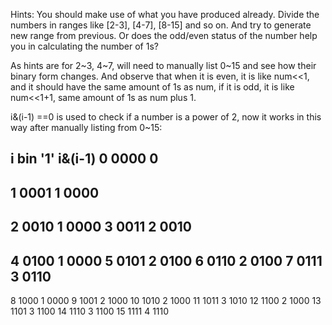 Hints: 
You should make use of what you have produced already.
Divide the numbers in ranges like [2-3], [4-7], [8-15] and so on. And try to generate new range from previous.
Or does the odd/even status of the number help you in calculating the number of 1s?


As hints are for 2~3, 4~7, will need to manually list 0~15 and see how their binary form changes.    And observe that when it is even, it is like num<<1, and it should have the same amount of 1s as num, if it is odd, it is like num<<1+1, same amount of 1s as num plus 1. 

i&(i-1) ==0 is used to check if a number is a power of 2, now it works in this way after manually listing from 0~15:  

 
i    bin       '1'    i&(i-1)
0    0000    0
-----------------------
1    0001    1    0000
-----------------------
2    0010    1    0000
3    0011    2    0010
-----------------------
4    0100    1    0000
5    0101    2    0100
6    0110    2    0100
7    0111    3    0110
-----------------------
8    1000    1    0000
9    1001    2    1000
10   1010    2    1000
11   1011    3    1010
12   1100    2    1000
13   1101    3    1100
14   1110    3    1100
15   1111    4    1110